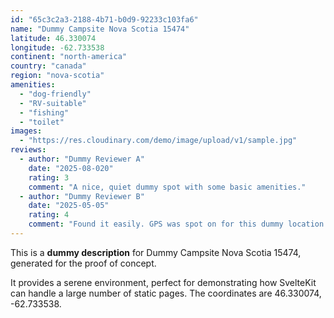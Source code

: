```yaml
---
id: "65c3c2a3-2188-4b71-b0d9-92233c103fa6"
name: "Dummy Campsite Nova Scotia 15474"
latitude: 46.330074
longitude: -62.733538
continent: "north-america"
country: "canada"
region: "nova-scotia"
amenities:
  - "dog-friendly"
  - "RV-suitable"
  - "fishing"
  - "toilet"
images:
  - "https://res.cloudinary.com/demo/image/upload/v1/sample.jpg"
reviews:
  - author: "Dummy Reviewer A"
    date: "2025-08-020"
    rating: 3
    comment: "A nice, quiet dummy spot with some basic amenities."
  - author: "Dummy Reviewer B"
    date: "2025-05-05"
    rating: 4
    comment: "Found it easily. GPS was spot on for this dummy location."
---
```


This is a **dummy description** for Dummy Campsite Nova Scotia 15474, generated for the proof of concept.

It provides a serene environment, perfect for demonstrating how SvelteKit can handle a large number of static pages. The coordinates are 46.330074, -62.733538.
